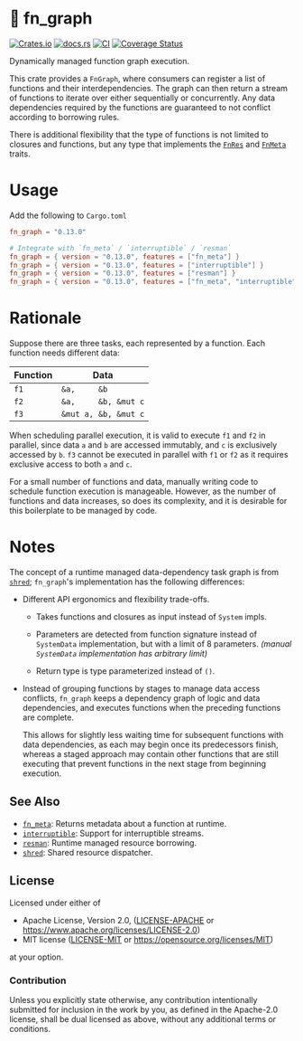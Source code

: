 # 🧬 fn_graph

[![Crates.io](https://img.shields.io/crates/v/fn_graph.svg)](https://crates.io/crates/fn_graph)
[![docs.rs](https://img.shields.io/docsrs/fn_graph)](https://docs.rs/fn_graph)
[![CI](https://github.com/azriel91/fn_graph/workflows/CI/badge.svg)](https://github.com/azriel91/fn_graph/actions/workflows/ci.yml)
[![Coverage Status](https://codecov.io/gh/azriel91/fn_graph/branch/main/graph/badge.svg)](https://codecov.io/gh/azriel91/fn_graph)

Dynamically managed function graph execution.

This crate provides a `FnGraph`, where consumers can register a list of
functions and their interdependencies. The graph can then return a stream of
functions to iterate over either sequentially or concurrently. Any data
dependencies required by the functions are guaranteed to not conflict
according to borrowing rules.

There is additional flexibility that the type of functions is not limited to
closures and functions, but any type that implements the [`FnRes`] and
[`FnMeta`] traits.

# Usage

Add the following to `Cargo.toml`

```toml
fn_graph = "0.13.0"

# Integrate with `fn_meta` / `interruptible` / `resman`
fn_graph = { version = "0.13.0", features = ["fn_meta"] }
fn_graph = { version = "0.13.0", features = ["interruptible"] }
fn_graph = { version = "0.13.0", features = ["resman"] }
fn_graph = { version = "0.13.0", features = ["fn_meta", "interruptible", "resman"] }
```

# Rationale

Suppose there are three tasks, each represented by a function. Each function
needs different data:

| Function | Data                 |
| -------- | -------------------- |
| `f1`     | `&a,     &b`         |
| `f2`     | `&a,     &b, &mut c` |
| `f3`     | `&mut a, &b, &mut c` |

When scheduling parallel execution, it is valid to execute `f1` and `f2` in
parallel, since data `a` and `b` are accessed immutably, and `c` is
exclusively accessed by `b`. `f3` cannot be executed in parallel with `f1`
or `f2` as it requires exclusive access to both `a` and `c`.

For a small number of functions and data, manually writing code to
schedule function execution is manageable. However, as the number of
functions and data increases, so does its complexity, and it is desirable
for this boilerplate to be managed by code.

# Notes

The concept of a runtime managed data-dependency task graph is from
[`shred`]; `fn_graph`'s implementation has the following differences:

* Different API ergonomics and flexibility trade-offs.

    - Takes functions and closures as input instead of `System` impls.

    - Parameters are detected from function signature instead of
      `SystemData` implementation, but with a limit of 8 parameters.
      *(manual `SystemData` implementation has arbitrary limit)*

    - Return type is type parameterized instead of `()`.

* Instead of grouping functions by stages to manage data access conflicts,
  `fn_graph` keeps a dependency graph of logic and data dependencies, and
  executes functions when the preceding functions are complete.

    This allows for slightly less waiting time for subsequent functions with
    data dependencies, as each may begin once its predecessors finish,
    whereas a staged approach may contain other functions that are still
    executing that prevent functions in the next stage from beginning
    execution.

## See Also

* [`fn_meta`][`fn_meta`]: Returns metadata about a function at runtime.
* [`interruptible`][`interruptible`]: Support for interruptible streams.
* [`resman`][`resman`]: Runtime managed resource borrowing.
* [`shred`][`shred`]: Shared resource dispatcher.

[`fn_meta`]: https://github.com/azriel91/fn_meta
[`interruptible`]: https://github.com/azriel91/interruptible
[`resman`]: https://github.com/azriel91/resman
[`shred`]: https://github.com/amethyst/shred

## License

Licensed under either of

* Apache License, Version 2.0, ([LICENSE-APACHE] or <https://www.apache.org/licenses/LICENSE-2.0>)
* MIT license ([LICENSE-MIT] or <https://opensource.org/licenses/MIT>)

at your option.

### Contribution

Unless you explicitly state otherwise, any contribution intentionally submitted for inclusion in the work by you, as defined in the Apache-2.0 license, shall be dual licensed as above, without any additional terms or conditions.

[LICENSE-APACHE]: LICENSE-APACHE
[LICENSE-MIT]: LICENSE-MIT

[`FnMeta`]: https://docs.rs/fn_meta/latest/fn_meta/trait.FnMeta.html
[`FnRes`]: https://docs.rs/resman/latest/resman/trait.FnRes.html
